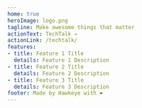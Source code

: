 ```yaml
---
home: true
heroImage: logo.png
tagline: Make awesome things that matter
actionText: TechTalk →
actionLink: /techtalk/
features:
- title: Feature 1 Title
  details: Feature 1 Description
- title: Feature 2 Title
  details: Feature 2 Description
- title: Feature 3 Title
  details: Feature 3 Description
footer: Made by Hawkeye with ❤️
---
```

